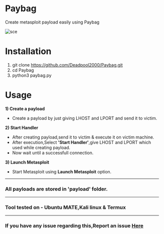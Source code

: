 # Paybag

Create metasploit payload easily using Paybag

![sce](https://user-images.githubusercontent.com/32305505/57907003-995f4d80-7899-11e9-9c02-38436cf1701a.png)

# Installation
1) git clone https://github.com/Deadpool2000/Paybag.git
2) cd Paybag
3) python3 paybag.py


# Usage
**1) Create a payload**
- Create a payload by just giving LHOST and LPORT and send it to victim.

**2) Start Handler**
- After creating payload,send it to victim & execute it on victim machine.
- After execution,Select **'Start Handler'**,give LHOST and LPORT which used while creating payload.
- Now wait until a successfull connection.

**3) Launch Metasploit**
- Start Metasploit using **Launch Metasploit** option.

-----------------------------------------------------------------------------------------------------

### All payloads are stored in 'payload' folder.

-----------------------------------------------------------------------------------------------------

### Tool tested on - Ubuntu MATE,Kali linux & Termux

-----------------------------------------------------------------------------------------------------

### If you have any issue regarding this,Report an issue [Here](https://github.com/Deadpool2000/portkali/issues)
